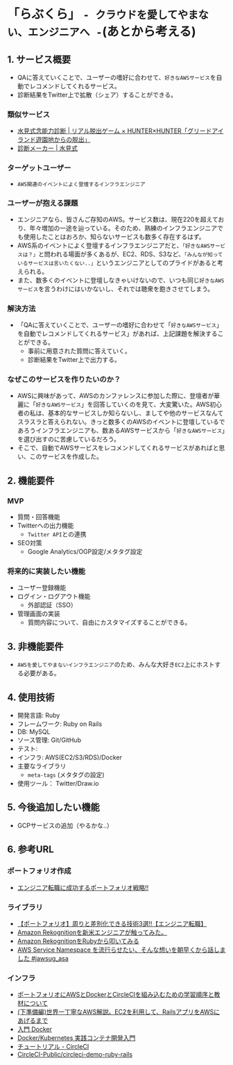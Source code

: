 # 「らぶくら」 `- クラウドを愛してやまない、エンジニアへ -`(あとから考える) 
## 1. サービス概要
- QAに答えていくことで、ユーザーの嗜好に合わせて、`好きなAWSサービス`を自動でレコメンドしてくれるサービス。
- 診断結果をTwitter上で拡散（シェア）することができる。

### 類似サービス
- [水見式念能力診断 | リアル脱出ゲーム × HUNTER×HUNTER「グリードアイランド遊園地からの脱出」](https://realdgame.jp/hunter2020/special/shindan/)
- [診断メーカー | 水見式](https://shindanmaker.com/767275)

### ターゲットユーザー
  - `AWS関連のイベントによく登壇するインフラエンジニア`

### ユーザーが抱える課題
  - エンジニアなら、皆さんご存知のAWS。サービス数は、現在220を超えており、年々増加の一途を辿っている。そのため、熟練のインフラエンジニアでも使用したことはおろか、知らないサービスも数多く存在するはず。
  - AWS系のイベントによく登壇するインフラエンジニアだと、`「好きなAWSサービスは？」`と問われる場面が多くあるが、EC2、RDS、S3など、`「みんなが知っているサービスは言いたくない..」`というエンジニアとしてのプライドがあると考えられる。
  - また、数多くのイベントに登壇しなきゃいけないので、いつも同じ`好きなAWSサービス`を言うわけにはいかないし、それでは聴衆を飽きさせてしまう。
### 解決方法
  - 「QAに答えていくことで、ユーザーの嗜好に合わせて「`好きなAWSサービス`」を自動でレコメンドしてくれるサービス」があれば、上記課題を解決することができる。
    - 事前に用意された質問に答えていく。
    - 診断結果をTwitter上で出力する。
### なぜこのサービスを作りたいのか？
  - AWSに興味があって、AWSのカンファレンスに参加した際に、登壇者が華麗に「`好きなAWSサービス`」を回答していくのを見て、大変驚いた。AWS初心者の私は、基本的なサービスしか知らないし、ましてや他のサービスなんてスラスラと答えられない。きっと数多くのAWSのイベントに登壇しているであろうインフラエンジニアも、数あるAWSサービスから「`好きなAWSサービス`」を選び出すのに苦慮しているだろう。
  - そこで、自動でAWSサービスをレコメンドしてくれるサービスがあればと思い、このサービスを作成した。

## 2. 機能要件
### MVP
- 質問・回答機能
- Twitterへの出力機能
  - `Twitter API`との連携
- SEO対策
  - Google Analytics/OGP設定/メタタグ設定
### 将来的に実装したい機能
- ユーザー登録機能
- ログイン・ログアウト機能
  -  外部認証（SSO）
- 管理画面の実装
  - 質問内容について、自由にカスタマイズすることができる。
## 3. 非機能要件
- `AWSを愛してやまないインフラエンジニア`のため、みんな大好き`EC2`上にホストする必要がある。

## 4. 使用技術
  - 開発言語: Ruby
  - フレームワーク: Ruby on Rails
  - DB: MySQL
  - ソース管理: Git/GitHub
  - テスト: 
  - インフラ: AWS(EC2/S3/RDS)/Docker
  - 主要なライブラリ
    - `meta-tags` (メタタグの設定)
  - 使用ツール： Twitter/Draw.io

## 5. 今後追加したい機能
- GCPサービスの追加（やるかな..）

## 6. 参考URL
### ポートフォリオ作成
- [エンジニア転職に成功するポートフォリオ戦略!!](https://www.youtube.com/watch?v=nkdz-lLwDZI)

### ライブラリ
- [【ポートフォリオ】周りと差別化できる技術3選!!【エンジニア転職】](https://www.youtube.com/watch?v=Kl_GlmWGST8)
- [Amazon Rekognitionを新米エンジニアが触ってみた。](https://xp-cloud.jp/blog/2020/09/29/7645/)
- [Amazon RekognitionをRubyから叩いてみる](https://qiita.com/kaibadash@github/items/037a5cebc35f3925fec8)
- [AWS Service Namespace を流行らせたい、そんな想いを朝早くから話しました #jawsug_asa](https://dev.classmethod.jp/articles/ws-service-namespace-to-become-popular/)

### インフラ
- [ポートフォリオにAWSとDockerとCircleCIを組み込むための学習順序と教材について](https://www.youtube.com/watch?v=LT-dXBUnZdI)
- [(下準備編)世界一丁寧なAWS解説。EC2を利用して、RailsアプリをAWSにあげるまで](https://zenn.dev/naoki_mochizuki/books/1471ce20222227)
- [入門 Docker](https://y-ohgi.com/introduction-docker/)
- [Docker/Kubernetes 実践コンテナ開発入門](https://www.amazon.co.jp/dp/B07GP1Q3VT)
- [チュートリアル - CircleCI](https://circleci.com/docs/ja/2.0/tuto...)
- [CircleCI-Public/circleci-demo-ruby-rails](https://github.com/CircleCI-Public/ci...)

